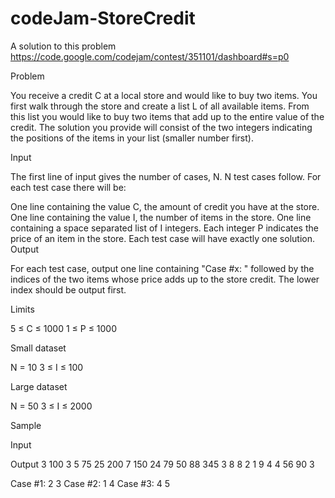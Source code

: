 # codeJam-StoreCredit
A solution to this problem
https://code.google.com/codejam/contest/351101/dashboard#s=p0

Problem

You receive a credit C at a local store and would like to buy two items. You first walk through the store and create a list L of all available items. From this list you would like to buy two items that add up to the entire value of the credit. The solution you provide will consist of the two integers indicating the positions of the items in your list (smaller number first).

Input

The first line of input gives the number of cases, N. N test cases follow. For each test case there will be:

One line containing the value C, the amount of credit you have at the store.
One line containing the value I, the number of items in the store.
One line containing a space separated list of I integers. Each integer P indicates the price of an item in the store.
Each test case will have exactly one solution.
Output

For each test case, output one line containing "Case #x: " followed by the indices of the two items whose price adds up to the store credit. The lower index should be output first.

Limits

5 ≤ C ≤ 1000
1 ≤ P ≤ 1000

Small dataset

N = 10
3 ≤ I ≤ 100

Large dataset

N = 50
3 ≤ I ≤ 2000

Sample


Input 

Output 
3
100
3
5 75 25
200
7
150 24 79 50 88 345 3
8
8
2 1 9 4 4 56 90 3


Case #1: 2 3
Case #2: 1 4
Case #3: 4 5
